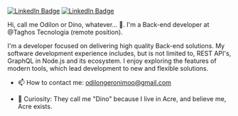 [![LinkedIn Badge](https://img.shields.io/badge/linkedin--%2300EBEB?style=for-the-badge&logo=linkedin&logoColor=cyan)](https://linkedin.com/in/odilonlimaneto)
[![LinkedIn Badge](https://img.shields.io/badge/Gmail-D14836?style=for-the-badge&logo=gmail&logoColor=white)](https://mail.google.com/mail/u/0/?tab=wm&ogbl#inbox)

Hi, call me Odilon or Dino, whatever... 👋.
I'm a Back-end developer at @Taghos Tecnologia (remote position).

I'm a developer focused on delivering high quality Back-end solutions.
My software development experience includes, but is not limited to, REST API's, GraphQL in Node.js and its ecosystem.
I enjoy exploring the features of modern tools, which lead development to new and flexible solutions.

- 📫 How to contact me: odilongeronimoo@gmail.com

- 🦖 Curiosity: They call me "Dino" because I live in Acre, and believe me, Acre exists.
